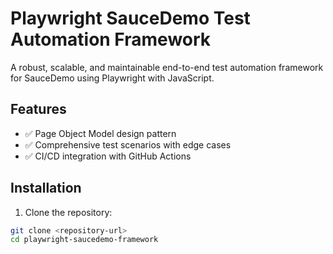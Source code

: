# Playwright SauceDemo Test Automation Framework

A robust, scalable, and maintainable end-to-end test automation framework for SauceDemo using Playwright with JavaScript.

## Features

- ✅ Page Object Model design pattern
- ✅ Comprehensive test scenarios with edge cases
- ✅ CI/CD integration with GitHub Actions


## Installation

1. Clone the repository:
```bash
git clone <repository-url>
cd playwright-saucedemo-framework

